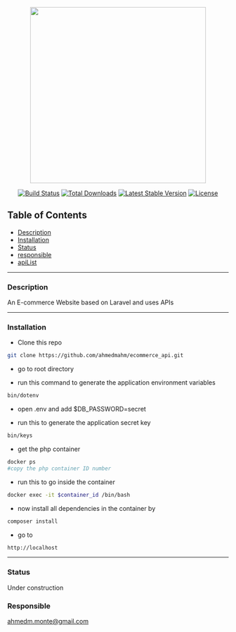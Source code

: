 <p align="center"><img src="https://res.cloudinary.com/dtfbvvkyp/image/upload/v1566331377/laravel-logolockup-cmyk-red.svg" width="400"></p>

<p align="center">
<a href="https://travis-ci.org/laravel/framework"><img src="https://travis-ci.org/laravel/framework.svg" alt="Build Status"></a>
<a href="https://packagist.org/packages/laravel/framework"><img src="https://poser.pugx.org/laravel/framework/d/total.svg" alt="Total Downloads"></a>
<a href="https://packagist.org/packages/laravel/framework"><img src="https://poser.pugx.org/laravel/framework/v/stable.svg" alt="Latest Stable Version"></a>
<a href="https://packagist.org/packages/laravel/framework"><img src="https://poser.pugx.org/laravel/framework/license.svg" alt="License"></a>
</p>

## Table of Contents
- [Description](#description)
- [Installation](#installation)
- [Status](#Status)
- [responsible](#responsible) 
- [apiList](#ApiList)

----

### Description

An E-commerce Website based on Laravel and uses APIs  

---
### Installation

- Clone this repo

```sh
git clone https://github.com/ahmedmahm/ecommerce_api.git
```

- go to root directory

- run this command to generate the application environment variables 
```sh
bin/dotenv
```
- open .env and add $DB_PASSWORD=secret

- run this to generate the application secret key 
```sh
bin/keys
```
- get the php container
```sh
docker ps
#copy the php container ID number
```
- run this to go inside the container 
```sh
docker exec -it $container_id /bin/bash
```
- now install all dependencies in the container by 
```sh
composer install
```
- go to
```sh
http://localhost
``` 
---
### Status
Under construction

### Responsible 
ahmedm.monte@gmail.com

